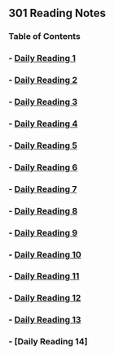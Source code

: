 ## 301 Reading Notes

### Table of Contents

### - [Daily Reading 1](https://github.com/AtkinsonKyle/reading-notes/blob/master/301/SMACCS-RWD.md)

### - [Daily Reading 2](https://github.com/AtkinsonKyle/reading-notes/blob/master/301/jQuery.md)

### - [Daily Reading 3](https://github.com/AtkinsonKyle/reading-notes/blob/master/301/flexbox-templating.md)

### - [Daily Reading 4](https://github.com/AtkinsonKyle/reading-notes/blob/master/301/RWD-Regular-Expressions.md)

### - [Daily Reading 5](https://github.com/AtkinsonKyle/reading-notes/blob/master/301/heroku-deployment.md)

### - [Daily Reading 6](https://github.com/AtkinsonKyle/reading-notes/blob/master/301/node-express-api.md)

### - [Daily Reading 7](https://github.com/AtkinsonKyle/reading-notes/blob/master/301/API.md)

### - [Daily Reading 8](https://github.com/AtkinsonKyle/reading-notes/blob/master/301/SQL.md)

### - [Daily Reading 9](https://github.com/AtkinsonKyle/reading-notes/blob/master/301/refactoring.md)

### - [Daily Reading 10](https://github.com/AtkinsonKyle/reading-notes/blob/master/301/debugging.md)

### - [Daily Reading 11](https://github.com/AtkinsonKyle/reading-notes/blob/master/301/EJS.md)

### - [Daily Reading 12](https://github.com/AtkinsonKyle/reading-notes/blob/master/301/components.md)

### - [Daily Reading 13](https://github.com/AtkinsonKyle/reading-notes/blob/master/301/update-delete.md)

### - [Daily Reading 14]
